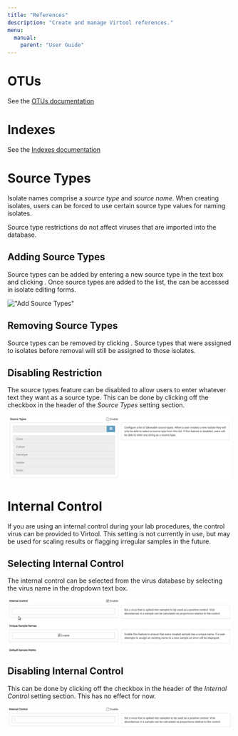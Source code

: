 ```yaml
---
title: "References"
description: "Create and manage Virtool references."
menu:
  manual:
    parent: "User Guide"
---
```


# OTUs

See the [OTUs documentation](/docs/manual/ug_otus)

# Indexes

See the [Indexes documentation](/docs/manual/ug_indexes)

# Source Types

Isolate names comprise a _source type_ and _source name_. When creating isolates, users can be forced to use certain source type values for naming isolates.

Source type restrictions do not affect viruses that are imported into the database.

## Adding Source Types

Source types can be added by entering a new source type in the text box and clicking <i class="fa fa-plus-square"></i>. Once source types are added to the list, the can be accessed in isolate editing forms.

!["Add Source Types"](add_source_types.gif)

## Removing Source Types

Source types can be removed by clicking <i class="fa fa-trash"></i>. Source types that were assigned to isolates before removal will still be assigned to those isolates.

## Disabling Restriction

The source types feature can be disabled to allow users to enter whatever text they want as a source type. This can be done by clicking off the checkbox in the header of the _Source Types_ setting section.

!["Source Types Feature Disabled"](source_types_disabled.png)

# Internal Control

If you are using an internal control during your lab procedures, the control virus can be provided to Virtool. This setting is not currently in use, but may be used for scaling results or flagging irregular samples in the future.

## Selecting Internal Control

The internal control can be selected from the virus database by selecting the virus name in the dropdown text box.

!["Internal Control"](internal_control.gif)

## Disabling Internal Control

This can be done by clicking off the checkbox in the header of the _Internal Control_ setting section. This has no effect for now.

!["Internal Control Disabled"](internal_control_disabled.png)
